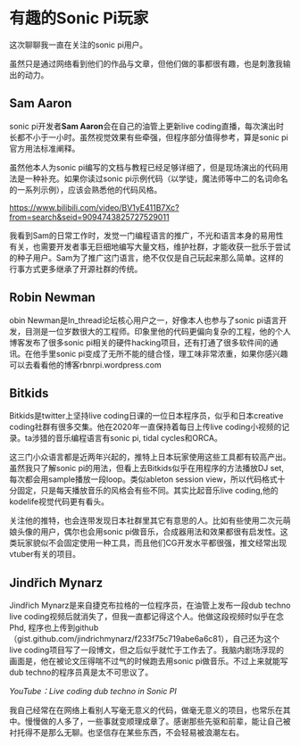 # 有趣的Sonic Pi玩家

这次聊聊我一直在关注的sonic pi用户。

虽然只是通过网络看到他们的作品与文章，但他们做的事都很有趣，也是刺激我输出的动力。



## Sam Aaron

sonic pi开发者**Sam Aaron**会在自己的油管上更新live coding直播，每次演出时长都不小于一小时。虽然视觉效果有些牵强，但程序部分值得参考，算是sonic pi官方用法标准阐释。

虽然他本人为sonic pi编写的文档与教程已经足够详细了，但是现场演出的代码用法是一种补充。如果你读过sonic pi示例代码（以学徒，魔法师等中二的名词命名的一系列示例），应该会熟悉他的代码风格。

https://www.bilibili.com/video/BV1yE411B7Xc?from=search&seid=9094743825727529011

我看到Sam的日常工作时，发觉一门编程语言的推广，不光和语言本身的易用性有关，也需要开发者事无巨细地编写大量文档，维护社群，才能收获一批乐于尝试的种子用户。Sam为了推广这门语言，绝不仅仅是自己玩起来那么简单。这样的行事方式更多继承了开源社群的传统。



## Robin Newman

obin Newman是In_thread论坛核心用户之一，好像本人也参与了sonic pi语言开发，目测是一位岁数很大的工程师。印象里他的代码更偏向复杂的工程，他的个人博客发布了很多sonic pi相关的硬件hacking项目，还有打通了很多软件间的通讯。在他手里sonic pi变成了无所不能的缝合怪，理工味非常浓重，如果你感兴趣可以去看看他的博客rbnrpi.wordpress.com



## Bitkids

Bitkids是twitter上坚持live coding日课的一位日本程序员，似乎和日本creative coding社群有很多交集。他在2020年一直保持着每日上传live coding小视频的记录。ta涉猎的音乐编程语言有sonic pi, tidal cycles和ORCA。

这三门小众语言都是近两年兴起的，推特上日本玩家使用这些工具都有较高产出。虽然我只了解sonic pi的用法，但看上去Bitkids似乎在用程序的方法播放DJ set, 每次都会用sample播放一段loop。类似ableton session view，所以代码格式十分固定，只是每天播放音乐的风格会有些不同。其实比起音乐live coding,他的kodelife视觉代码更有看头。

关注他的推特，也会连带发现日本社群里其它有意思的人。比如有些使用二次元萌娘头像的用户，偶尔也会用sonic pi做音乐，合成器用法和效果都很有启发性。这类玩家貌似不会固定使用一种工具，而且他们CG开发水平都很强，推文经常出现vtuber有关的项目。



## **Jindřich Mynarz**

Jindřich Mynarz是来自捷克布拉格的一位程序员，在油管上发布一段dub techno live coding视频后就消失了，但我一直都记得这个人。他做这段视频时似乎在念Phd, 程序也上传到github（gist.github.com/jindrichmynarz/f233f75c719abe6a6c81），自己还为这个live coding项目写了一段博文，但之后似乎就忙于工作去了。我脑内剧场浮现的画面是，他在被论文压得喘不过气的时候跑去用sonic pi做音乐。不过上来就能写dub techno的程序员真是太不可思议了。

*YouTube：Live coding dub techno in Sonic PI*







我自己经常在在网络上看别人写毫无意义的代码，做毫无意义的项目，也常乐在其中。慢慢做的人多了，一些事就变顺理成章了。感谢那些先驱和前辈，能让自己被衬托得不是那么无聊。也坚信存在某些东西，不会轻易被浪潮左右。